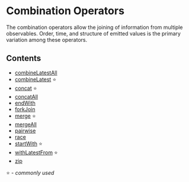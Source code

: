 # Combination Operators

The combination operators allow the joining of information from multiple
observables. Order, time, and structure of emitted values is the primary
variation among these operators.

## Contents

- [combineLatestAll](combineall.md)
- [combineLatest](combinelatest.md) ⭐
- [concat](concat.md) ⭐
- [concatAll](concatall.md)
- [endWith](endwith.md)
- [forkJoin](forkjoin.md)
- [merge](merge.md) ⭐
- [mergeAll](mergeall.md)
- [pairwise](pairwise.md)
- [race](race.md)
- [startWith](startwith.md) ⭐
- [withLatestFrom](withlatestfrom.md) ⭐
- [zip](zip.md)

⭐ - _commonly used_
